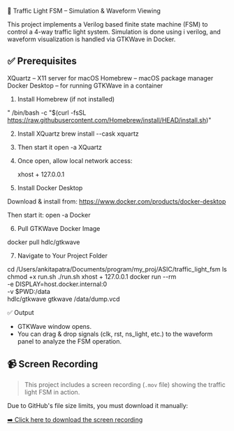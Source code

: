 🚦 Traffic Light FSM – Simulation & Waveform Viewing

This project implements a Verilog based finite state machine (FSM) to control a 4-way traffic light system. Simulation is done using i verilog, and waveform visualization is handled via GTKWave in Docker.

✅ Prerequisites
--------------------------------
XQuartz – X11 server for macOS
Homebrew – macOS package manager
Docker Desktop – for running GTKWave in a container

1. Install Homebrew (if not installed)
   
  " /bin/bash -c "$(curl -fsSL https://raw.githubusercontent.com/Homebrew/install/HEAD/install.sh)"

2. Install XQuartz
   brew install --cask xquartz

3. Then start it
   open -a XQuartz

4. Once open, allow local network access:
   
   xhost + 127.0.0.1

5. Install Docker Desktop

Download & install from: https://www.docker.com/products/docker-desktop

Then start it:
open -a Docker

6. Pull GTKWave Docker Image

docker pull hdlc/gtkwave

7. Navigate to Your Project Folder

cd /Users/ankitapatra/Documents/program/my_proj/ASIC/traffic_light_fsm
ls
chmod +x run.sh
./run.sh
xhost + 127.0.0.1
docker run --rm \
  -e DISPLAY=host.docker.internal:0 \
  -v $PWD:/data \
  hdlc/gtkwave gtkwave /data/dump.vcd


 ✅ Output

- GTKWave window opens.
- You can drag & drop signals (clk, rst, ns_light, etc.) to the waveform panel to analyze the FSM operation.

## 📹 Screen Recording

> This project includes a screen recording (`.mov` file) showing the traffic light FSM in action.

Due to GitHub's file size limits, you must download it manually:

[➡️ Click here to download the screen recording](./Screen%20Recording%202025-06-17%20at%205.55.57%E2%80%AFpm.mov)





   
